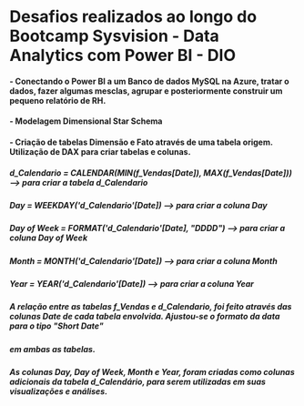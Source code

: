 # Desafios realizados ao longo do Bootcamp Sysvision - Data Analytics com Power BI - DIO

#### - Conectando o Power BI a um Banco de dados MySQL na Azure, tratar o dados, fazer algumas mesclas, agrupar e posteriormente construir um pequeno relatório de RH.
#### - Modelagem Dimensional Star Schema
#### - Criação de tabelas Dimensão e Fato através de uma tabela origem. Utilização de DAX para criar tabelas e colunas.
  #####   d_Calendario = CALENDAR(MIN(f_Vendas[Date]), MAX(f_Vendas[Date])) --> para criar a tabela d_Calendario
  #####   Day = WEEKDAY('d_Calendario'[Date]) --> para criar a coluna Day
  #####   Day of Week = FORMAT('d_Calendario'[Date], "DDDD") --> para criar a coluna Day of Week
  #####   Month = MONTH('d_Calendario'[Date]) --> para criar a coluna Month
  #####   Year = YEAR('d_Calendario'[Date]) --> para criar a coluna Year

  #####   A relação entre as tabelas f_Vendas e d_Calendario, foi feito através das colunas Date de cada tabela envolvida. Ajustou-se o formato da data para o tipo "Short Date"
  #####   em ambas as tabelas.
  #####   As colunas Day, Day of Week, Month e Year, foram criadas como colunas adicionais da tabela d_Calendário, para serem utilizadas em suas visualizações e análises.
